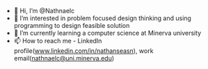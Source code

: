 - 👋 Hi, I’m @Nathnaelc
- 👀 I’m interested in problem focused design thinking and using programming to design feasible solution
- 🌱 I’m currently learning a computer science at Minerva university
- 📫 How to reach me - LinkedIn profile(www.linkedin.com/in/nathanseasn), work email(nathnaelc@uni.minerva.edu)
<!---
Nathnaelc/Nathnaelc is a ✨ special ✨ repository because its `README.md` (this file) appears on your GitHub profile.
You can click the Preview link to take a look at your changes.
--->
